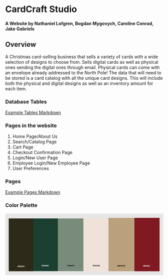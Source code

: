 # CardCraft Studio 

#### A Website by Nathaniel Lofgren, Bogdan Mygovych, Caroline Conrad, Jake Gabriels 
    

## Overview  

A Christmas card-selling business that sells a variety of cards with a wide selection of designs to choose from. Sells digital cards as well as physical ones sending the digital ones through email. Physical cards can come with an envelope already addressed to the North Pole! 
The data that will need to be stored is a card catalog with all the unique card designs.
 This will include both the physical and digital designs as well as an inventory amount for each item.  
 
### Database Tables
[Example Tables Markdown](https://github.com/Natelofgren/CardCraft-Studio/blob/main/db_tables.md)

### Pages in the website

1. Home Page/About Us
2. Search/Catalog Page
3. Cart Page
4. Checkout Confirmation Page
5. Login/New User Page
6. Employee Login/New Employee Page
7. User Preferences

### Pages
[Example Pages Markdown](https://github.com/Natelofgren/CardCraft-Studio/blob/main/page_designs.md)
### Color Palette
![ColorPalette](/PageDesigns/ColorPalette.png)
